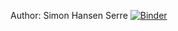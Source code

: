 Author: Simon Hansen Serre
[![Binder](https://mybinder.org/badge_logo.svg)](https://mybinder.org/v2/gh/Abyss2107/Geospatial_assignment_2020/master)
